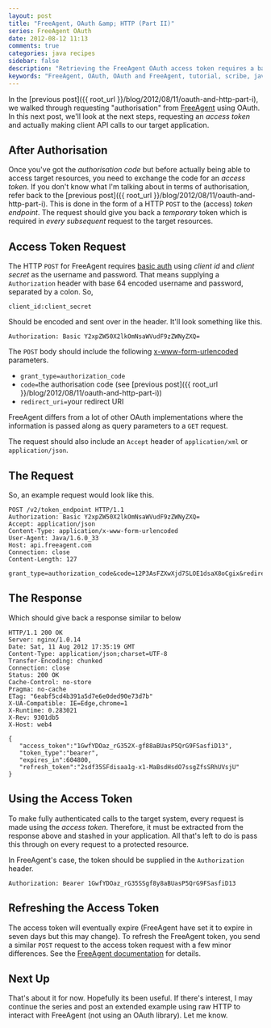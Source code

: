 ```yaml
---
layout: post
title: "FreeAgent, OAuth &amp; HTTP (Part II)"
series: FreeAgent OAuth
date: 2012-08-12 11:13
comments: true
categories: java recipes
sidebar: false
description: "Retrieving the FreeAgent OAuth access token requires a basic auth POST request with a body with content previously retrieved. See the details here."
keywords: "FreeAgent, OAuth, OAuth and FreeAgent, tutorial, scribe, java, google oauth"
---
```


In the [previous post]({{ root_url }}/blog/2012/08/11/oauth-and-http-part-i), we walked through requesting "authorisation" from [FreeAgent](https://dev.freeagent.com/docs/oauth) using OAuth. In this next post, we'll look at the next steps, requesting an _access token_ and actually making client API calls to our target application.

<!-- more -->


## After Authorisation

Once you've got the _authorisation code_ but before actually being able to access target resources, you need to exchange the code for an _access token_. If you don't know what I'm talking about in terms of authorisation, refer back to the [previous post]({{ root_url }}/blog/2012/08/11/oauth-and-http-part-i). This is done in the form of a HTTP `POST` to the (access) _token endpoint_. The request should give you back a _temporary_ token which is required in _every subsequent_ request to the target resources.


## Access Token Request

The HTTP `POST` for FreeAgent requires [basic auth](http://en.wikipedia.org/wiki/Basic_access_authentication) using _client id_ and _client secret_ as the username and password. That means supplying a `Authorization` header with base 64 encoded username and password, separated by a colon. So,

    client_id:client_secret

Should be encoded and sent over in the header. It'll look something like this.

    Authorization: Basic Y2xpZW50X2lkOmNsaWVudF9zZWNyZXQ=

The `POST` body should include the following [x-www-form-urlencoded](/blog/2012/06/11/http-encoding-schemes) parameters.

 * `grant_type=authorization_code`
 * `code=`the authorisation code (see [previous post]({{ root_url }}/blog/2012/08/11/oauth-and-http-part-i))
 * `redirect_uri=`your redirect URI

FreeAgent differs from a lot of other OAuth implementations where the information is passed along as query parameters to a `GET` request.

The request should also include an `Accept` header of `application/xml` or `application/json`.

## The Request

So, an example request would look like this.

    POST /v2/token_endpoint HTTP/1.1
    Authorization: Basic Y2xpZW50X2lkOmNsaWVudF9zZWNyZXQ=
    Accept: application/json
    Content-Type: application/x-www-form-urlencoded
    User-Agent: Java/1.6.0_33
    Host: api.freeagent.com
    Connection: close
    Content-Length: 127

    grant_type=authorization_code&code=12P3AsFZXwXjd7SLOE1dsaX8oCgix&redirect_uri=http%3A%2F%2Flocalhost%3A8080%2Foauth


## The Response

Which should give back a response similar to below

    HTTP/1.1 200 OK
    Server: nginx/1.0.14
    Date: Sat, 11 Aug 2012 17:35:19 GMT
    Content-Type: application/json;charset=UTF-8
    Transfer-Encoding: chunked
    Connection: close
    Status: 200 OK
    Cache-Control: no-store
    Pragma: no-cache
    ETag: "6eabf5cd4b391a5d7e6e0ded90e73d7b"
    X-UA-Compatible: IE=Edge,chrome=1
    X-Runtime: 0.283021
    X-Rev: 9301db5
    X-Host: web4

    {
       "access_token":"1GwfYDOaz_rG352X-gf88aBUasP5QrG9FSasfiD13",
       "token_type":"bearer",
       "expires_in":604800,
       "refresh_token":"2sdf35SFdisaa1g-x1-MaBsdHsdO7ssgZfsSRhUVsjU"
    }


## Using the Access Token

To make fully authenticated calls to the target system, every request is made using the _access token_. Therefore, it must be extracted from the response above and stashed in your application. All that's left to do is pass this through on every request to a protected resource.

In FreeAgent's case, the token should be supplied in the `Authorization` header.

    Authorization: Bearer 1GwfYDOaz_rG35SSgf8y8aBUasP5QrG9FSasfiD13


## Refreshing the Access Token

The access token will eventually expire (FreeAgent have set it to expire in seven days but this may change). To refresh the FreeAgent token, you send a similar `POST` request to the access token request with a few minor differences. See the [FreeAgent documentation](https://dev.freeagent.com/docs/oauth#refreshing-the-access-token) for details.


## Next Up

That's about it for now. Hopefully its been useful. If there's interest, I may continue the series and post an extended example using raw HTTP to interact with FreeAgent (not using an OAuth library). Let me know.